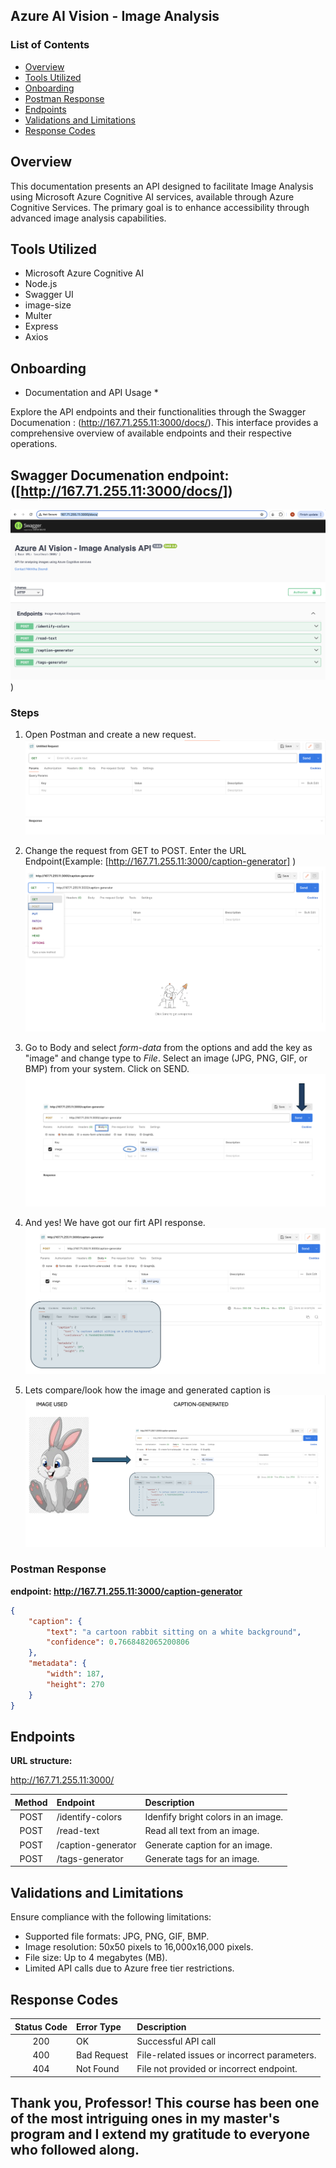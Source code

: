 ## Azure AI Vision - Image Analysis


### List of Contents
- [Overview](#overview)
- [Tools Utilized](#tools-utilized)
- [Onboarding](#onboarding)
- [Postman Response](#postman-response)
- [Endpoints](#endpoints)
- [Validations and Limitations](#validations-and-limitations)
- [Response Codes](#response-codes)


## Overview

This documentation presents an API designed to facilitate Image Analysis using Microsoft Azure Cognitive AI services, available through Azure Cognitive Services. The primary goal is to enhance accessibility through advanced image analysis capabilities.

## Tools Utilized

* Microsoft Azure Cognitive AI
* Node.js
* Swagger UI
* image-size
* Multer
* Express
* Axios


## Onboarding

* Documentation and API Usage *

Explore the API endpoints and their functionalities through the Swagger Documenation : (http://167.71.255.11:3000/docs/). This interface provides a comprehensive overview of available endpoints and their respective operations.


## Swagger Documenation endpoint: ([http://167.71.255.11:3000/docs/])

![Swagger doc Image](https://github.com/NikhithaDeendi/ITIS-6177-Final-Project-AI-Vision/blob/main/swagger%20doc.png?raw=true))



### Steps
1. Open Postman and create a new request.
   ![Step 00 Image](https://github.com/NikhithaDeendi/ITIS-6177-Final-Project-AI-Vision/blob/main/step-00.png?raw=true)
    
2. Change the request from GET to POST. Enter the URL Endpoint(Example: [http://167.71.255.11:3000/caption-generator] )
   ![Step 1 Image](https://github.com/NikhithaDeendi/ITIS-6177-Final-Project-AI-Vision/blob/main/step-1.png?raw=true)
   
3. Go to Body and select *form-data* from the options and add the key as "image" and change type to *File*. Select an image (JPG, PNG, GIF, or BMP) from your system. Click on SEND.
   ![Step 02 Image](https://github.com/NikhithaDeendi/ITIS-6177-Final-Project-AI-Vision/blob/main/step-02.png?raw=true)
   
7. And yes! We have got our firt API response.
   ![Step 03 Image](https://github.com/NikhithaDeendi/ITIS-6177-Final-Project-AI-Vision/blob/main/step-03.png?raw=true)

8. Lets compare/look how the image and generated caption is
   ![Final Output](https://github.com/NikhithaDeendi/ITIS-6177-Final-Project-AI-Vision/blob/main/FinalOutput.png?raw=true)


### Postman Response
**endpoint: http://167.71.255.11:3000/caption-generator**
```json
{
    "caption": {
        "text": "a cartoon rabbit sitting on a white background",
        "confidence": 0.7668482065200806
    },
    "metadata": {
        "width": 187,
        "height": 270
    }
}
```

## Endpoints

**URL structure:**

http://167.71.255.11:3000/<Endpoint-here>

| Method | Endpoint | Description |
| :--------: | :------- | :------- |    
| POST | /identify-colors | Idenfify bright colors in an image. |
| POST | /read-text | Read all text from an image. |
| POST | /caption-generator | Generate caption for an image. |
| POST | /tags-generator | Generate tags for an image. |



 ## Validations and Limitations
Ensure compliance with the following limitations:
- Supported file formats: JPG, PNG, GIF, BMP.
- Image resolution: 50x50 pixels to 16,000x16,000 pixels.
- File size: Up to 4 megabytes (MB).
- Limited API calls due to Azure free tier restrictions.


 ## Response Codes
 | Status Code | Error Type | Description |
| :--------: | :------- | :------- |
| 200 | OK | Successful API call |
| 400 | Bad Request | File-related issues or incorrect parameters. |
| 404 | Not Found | File not provided or incorrect endpoint. |

## Thank you, Professor! This course has been one of the most intriguing ones in my master's program and I extend my gratitude to everyone who followed along.
